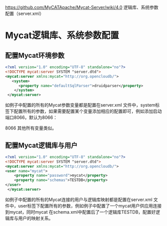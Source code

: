 https://github.com/MyCATApache/Mycat-Server/wiki/4.0 逻辑库、系统参数配置（server.xml）

# Mycat逻辑库、系统参数配置

## 配置Mycat环境参数

```xml
<?xml version="1.0" encoding="UTF-8" standalone="no"?>
<!DOCTYPE mycat:server SYSTEM "server.dtd">
<mycat:server xmlns:mycat="http://org.opencloudb/">
   <system>
	  <property name="defaultSqlParser">druidparser</property>
    </system> 
 </mycat:server>
```
如例子中配置的所有的Mycat参数变量都是配置在server.xml 文件中，system标签下配置所有的参数，如果需要配置某个变量添加相应的配置即可，例如添加启动端口8066，默认为8066：

   <property name="serverPort">8066</property>
其他所有变量类似。

## 配置Mycat逻辑库与用户

```xml
<?xml version="1.0" encoding="UTF-8" standalone="no"?>
<!DOCTYPE mycat:server SYSTEM "server.dtd">
<mycat:server xmlns:mycat="http://org.opencloudb/">
<user name="mycat">
	<property name="password">mycat</property>
	<property name="schemas">TESTDB</property>
</user>
 </mycat:server>
```
如例子中配置的所有的Mycat连接的用户与逻辑库映射都是配置在server.xml 文件中，user标签下配置所有的参数，例如例子中配置了一个mycat用户供应用连接到mycat，同时mycat 在schema.xml中配置后了一个逻辑库TESTDB，配置好逻辑库与用户的映射关系。
